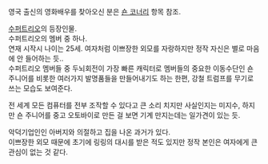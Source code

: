 영국 출신의 영화배우를 찾아오신 분은 [숀 코너리](%EC%88%80%20%EC%BD%94%EB%84%88%EB%A6%AC.md) 항목
참조.

[수퍼트리오](%EC%88%98%ED%8D%BC%ED%8A%B8%EB%A6%AC%EC%98%A4.md)의 등장인물.  
수퍼트리오의 멤버 중 하나.  
연재 시작시 나이는 25세. 여자처럼 이쁘장한 외모를 자랑하지만 정작 자신은 별로 마음에 안 들어하는 듯..  
수퍼트리오 멤버들 중 두뇌회전이 가장 빠른 캐릭터로 멤버들의 중요한 이동수단인 숀 주니어를 비롯한 여러가지 발명품들을 만들어내기도 하는
한편, 강철 트럼프를 무기로 쓰는 모습도 보여준다.

전 세계 모든 컴퓨터를 전부 조작할 수 있다고 큰 소리 치지만 사실인지는 미지수, 하지만 숀 주니어를 중고 오토바이로 만든 걸 보면 기계
만지는데는 일가견이 있는 듯.  

악덕기업인인 아버지와 의절하고 집을 나온 과거가 있다.  
이쁘장한 외모 때문에 초기에 링링의 대시를 받은 적도 있지만 정작 본인은 여자에게 큰 관심이 없는 것 같다.


